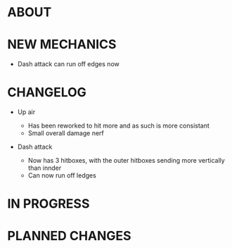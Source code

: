 # ABOUT



# NEW MECHANICS

- Dash attack can run off edges now

# CHANGELOG

- Up air 
    - Has been reworked to hit more and as such is more consistant
    - Small overall damage nerf

- Dash attack
    - Now has 3 hitboxes, with the outer hitboxes sending more vertically than innder
    - Can now run off ledges

# IN PROGRESS



# PLANNED CHANGES





